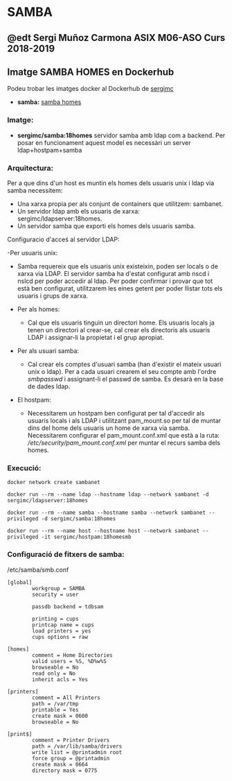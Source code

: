 # SAMBA
## @edt Sergi Muñoz Carmona ASIX M06-ASO Curs 2018-2019

## Imatge SAMBA HOMES en Dockerhub
Podeu trobar les imatges docker al Dockerhub de [sergimc](https://hub.docker.com/u/sergimc/)
* **samba:** [samba homes](https://cloud.docker.com/repository/docker/sergimc/samba) 

### Imatge:

* **sergimc/samba:18homes**  servidor samba amb ldap com a backend.
Per posar en funcionament aquest model es necessàri un server ldap+hostpam+samba

### Arquitectura:
Per a que dins d'un host es muntin els homes dels usuaris unix i ldap via samba necessitem:
  - Una xarxa propia per als conjunt de containers que utilitzem: sambanet.
  - Un servidor ldap amb els usuaris de xarxa: sergimc/ldapserver:18homes.
  - Un servidor samba que exporti els homes dels usuaris samba.
  
Configuracio d'acceś al servidor LDAP:

-Per usuaris unix:
  - Samba requereix que els usuaris unix existeixin, poden ser locals o de xarxa via LDAP.
   El servidor samba ha d'estat configurat amb nscd i nslcd per poder accedir al ldap. Per
   poder confirmar i provar que tot està ben configurat, utilitzarem les eines getent  per poder
   llistar tots els usuaris i grups de xarxa.

- Per als homes:
  - Cal que els usuaris tinguin un directori home. Els usuaris locals ja tenen un directori al crear-se,
   cal crear els directoris als usuaris LDAP i assignar-li la propietat i el grup apropiat.
   
- Per als usuari samba:
  - Cal crear els comptes d'usuari samba (han d'existir el mateix usuari unix o ldap).
   Per a cada usuari crearem el seu compte amb l'ordre *smbpasswd* i assignant-li el passwd de samba.
   Es desarà en la base de dades ldap.
  
 - El hostpam:
   - Necessitarem un hostpam ben configurat per tal d'accedir als usuaris locals i als LDAP i utilitzant pam_mount.so
   per tal de muntar dins del home dels usuaris un home de xarxa via samba. 
   Necessitarem configurar el pam_mount.conf.xml que està a la ruta: */etc/security/pam_mount.conf.xml*
   per muntar el recurs samba dels homes.
   
   
   
### Execució:

```
docker network create sambanet

docker run --rm --name ldap --hostname ldap --network sambanet -d sergimc/ldapserver:18homes

docker run --rm --name samba --hostname samba --network sambanet --privileged -d sergimc/samba:18homes

docker run --rm --name host --hostname host --network sambanet --privileged -it sergimc/hostpam:18homesmb

```

### Configuració de fitxers de samba:

/etc/samba/smb.conf
```
[global]
        workgroup = SAMBA
        security = user

        passdb backend = tdbsam

        printing = cups
        printcap name = cups
        load printers = yes
        cups options = raw

[homes]
        comment = Home Directories
        valid users = %S, %D%w%S
        browseable = No
        read only = No
        inherit acls = Yes

[printers]
        comment = All Printers
        path = /var/tmp
        printable = Yes
        create mask = 0600
        browseable = No

[print$]
        comment = Printer Drivers
        path = /var/lib/samba/drivers
        write list = @printadmin root
        force group = @printadmin
        create mask = 0664
        directory mask = 0775



